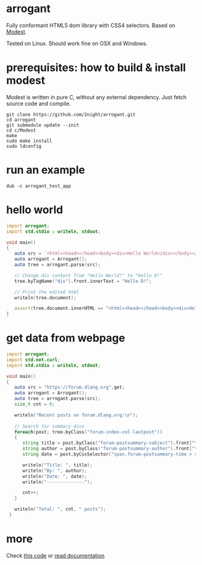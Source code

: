 # arrogant
Fully conformant HTML5 dom library with CSS4 selectors. Based on [Modest](https://github.com/lexborisov/Modest).

Tested on Linux. Should work fine on OSX and Windows. 

# prerequisites: how to build & install modest

Modest is written in pure C, without any external dependency.
Just fetch source code and compile.

```
git clone https://github.com/2night/arrogant.git
cd arrogant
git submodule update --init
cd c/Modest
make
sudo make install
sudo ldconfig
```

# run an example

```
dub -c arrogant_test_app
```

# hello world

```d
import arrogant;
import std.stdio : writeln, stdout;

void main()
{
   auto src = `<html><head></head><body><div>Hello World</div></body></html>`;
   auto arrogant = Arrogant();
   auto tree = arrogant.parse(src);

   // Change div content from "Hello World!" to "Hello D!"
   tree.byTagName("div").front.innerText = "Hello D!";

   // Print the edited html
   writeln(tree.document);

   assert(tree.document.innerHTML == "<html><head></head><body><div>Hello D!</div></body></html>");
}
```
# get data from webpage

```d
import arrogant;
import std.net.curl;
import std.stdio : writeln, stdout;

void main()
{
   auto src = "https://forum.dlang.org".get;
   auto arrogant = Arrogant();
   auto tree = arrogant.parse(src);
   size_t cnt = 0;

   writeln("Recent posts on forum.dlang.org:\n");
   
   // Search for summary divs
   foreach(post; tree.byClass("forum-index-col-lastpost"))
   {
      string title = post.byClass("forum-postsummary-subject").front["title"];
      string author = post.byClass("forum-postsummary-author").front["title"];
      string date = post.byCssSelector("span.forum-postsummary-time > span").front["title"];

      writeln("Title: ", title);
      writeln("By: ", author);
      writeln("Date: ", date);
      writeln("--------------");

      cnt++;
   }

   writeln("Total: ", cnt, " posts");
 }
 ```

# more

Check [this code](https://github.com/2night/arrogant/blob/master/source/arrogant_test_app.d) or [read documentation](http://arrogant.dpldocs.info/index.html)
